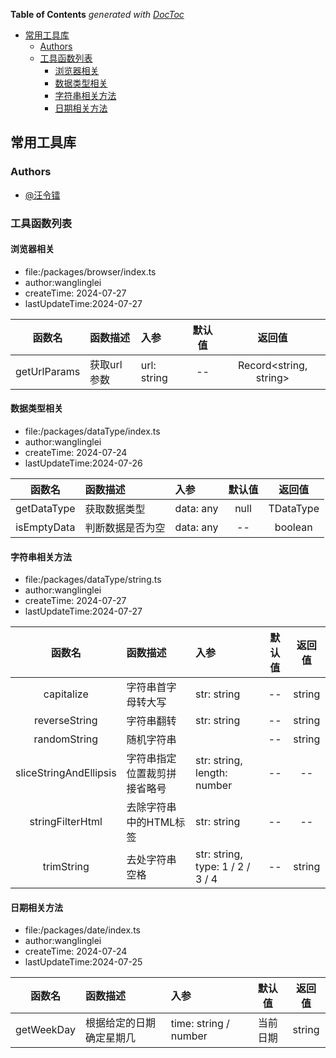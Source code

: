 <!-- START doctoc generated TOC please keep comment here to allow auto update -->
<!-- DON'T EDIT THIS SECTION, INSTEAD RE-RUN doctoc TO UPDATE -->
**Table of Contents**  *generated with [DocToc](https://github.com/thlorenz/doctoc)*

- [常用工具库](#%E5%B8%B8%E7%94%A8%E5%B7%A5%E5%85%B7%E5%BA%93)
  - [Authors](#authors)
  - [工具函数列表](#%E5%B7%A5%E5%85%B7%E5%87%BD%E6%95%B0%E5%88%97%E8%A1%A8)
    - [浏览器相关](#%E6%B5%8F%E8%A7%88%E5%99%A8%E7%9B%B8%E5%85%B3)
    - [数据类型相关](#%E6%95%B0%E6%8D%AE%E7%B1%BB%E5%9E%8B%E7%9B%B8%E5%85%B3)
    - [字符串相关方法](#%E5%AD%97%E7%AC%A6%E4%B8%B2%E7%9B%B8%E5%85%B3%E6%96%B9%E6%B3%95)
    - [日期相关方法](#%E6%97%A5%E6%9C%9F%E7%9B%B8%E5%85%B3%E6%96%B9%E6%B3%95)

<!-- END doctoc generated TOC please keep comment here to allow auto update -->

## 常用工具库
### Authors

- [@汪令镭](https://github.com/wanglinglei/wanglinglei)
### 工具函数列表
#### 	浏览器相关
- file:/packages/browser/index.ts
- author:wanglinglei
- createTime: 2024-07-27
- lastUpdateTime:2024-07-27
 
 | 函数名 | 函数描述|入参|默认值|返回值| 
 |:----:|:----|:----|:----:|:----:|
|getUrlParams| 获取url参数|url: string|--|Record<string, string>|

#### 	数据类型相关
- file:/packages/dataType/index.ts
- author:wanglinglei
- createTime: 2024-07-24
- lastUpdateTime:2024-07-26
 
 | 函数名 | 函数描述|入参|默认值|返回值| 
 |:----:|:----|:----|:----:|:----:|
|getDataType| 获取数据类型|data: any|null|TDataType|
|isEmptyData| 判断数据是否为空|data: any|--|boolean|

#### 	字符串相关方法
- file:/packages/dataType/string.ts
- author:wanglinglei
- createTime: 2024-07-27
- lastUpdateTime:2024-07-27
 
 | 函数名 | 函数描述|入参|默认值|返回值| 
 |:----:|:----|:----|:----:|:----:|
|capitalize| 字符串首字母转大写|str: string|--|string|
|reverseString| 字符串翻转|str: string|--|string|
|randomString| 随机字符串||--|string|
|sliceStringAndEllipsis| 字符串指定位置裁剪拼接省略号|str: string, length: number|--|--|
|stringFilterHtml| 去除字符串中的HTML标签|str: string|--|--|
|trimString| 去处字符串空格|str: string, type: 1 / 2 / 3 / 4|--|string|

#### 	日期相关方法
- file:/packages/date/index.ts
- author:wanglinglei
- createTime: 2024-07-24
- lastUpdateTime:2024-07-25
 
 | 函数名 | 函数描述|入参|默认值|返回值| 
 |:----:|:----|:----|:----:|:----:|
|getWeekDay| 根据给定的日期确定星期几|time: string / number| 当前日期|string|


